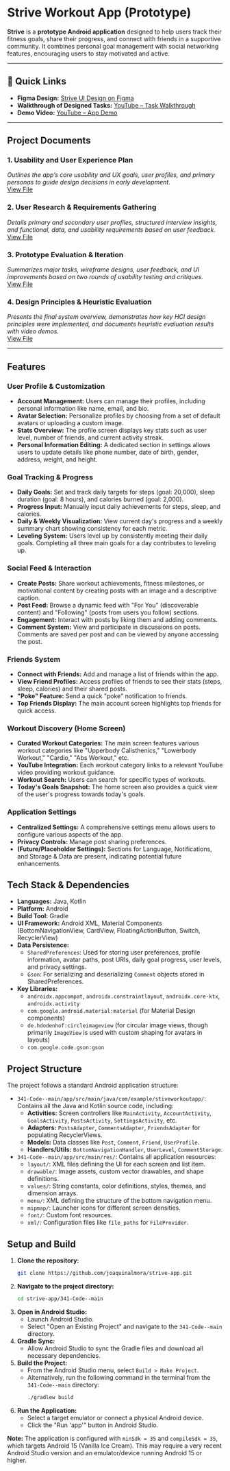 # Strive Workout App (Prototype)

**Strive** is a **prototype Android application** designed to help users track their fitness goals, share their progress, and connect with friends in a supportive community. It combines personal goal management with social networking features, encouraging users to stay motivated and active.

---

## 📎 Quick Links

- **Figma Design:** [Strive UI Design on Figma](https://www.figma.com/design/wFugJGhi50llF3GCcyN0QN/strive-design?node-id=0-1&t=sq1zaeKJLqJSEOs6-1)
- **Walkthrough of Designed Tasks:** [YouTube – Task Walkthrough](https://youtu.be/RvhzrlbUNYE)
- **Demo Video:** [YouTube – App Demo](https://www.youtube.com/watch?v=Wld4pcqKDyM&ab_channel=SamiJaffri)

---
## Project Documents

### 1. **Usability and User Experience Plan**  
*Outlines the app’s core usability and UX goals, user profiles, and primary personas to guide design decisions in early development.*  
<a href="https://github.com/joaquinalmora/strive-app/raw/main/strive-reports/1.%20Usability%20and%20User%20Experience%20Plan.pdf" target="_blank">View File</a>

### 2. **User Research & Requirements Gathering**  
*Details primary and secondary user profiles, structured interview insights, and functional, data, and usability requirements based on user feedback.*  
<a href="https://github.com/joaquinalmora/strive-app/raw/main/strive-reports/2.%20User%20Research%20%26%20Requirements%20Gathering.pdf" target="_blank">View File</a>

### 3. **Prototype Evaluation & Iteration**  
*Summarizes major tasks, wireframe designs, user feedback, and UI improvements based on two rounds of usability testing and critiques.*  
<a href="https://github.com/joaquinalmora/strive-app/raw/main/strive-reports/3.%20Prototype%20Evaluation%20%26%20Iteration.pdf" target="_blank">View File</a>

### 4. **Design Principles & Heuristic Evaluation**  
*Presents the final system overview, demonstrates how key HCI design principles were implemented, and documents heuristic evaluation results with video demos.*  
<a href="https://github.com/joaquinalmora/strive-app/raw/main/strive-reports/4.%20Design%20Principles%20%26%20Heuristic%20Evaluation.pdf" target="_blank">View File</a>

---

## Features

### User Profile & Customization
*   **Account Management:** Users can manage their profiles, including personal information like name, email, and bio.
*   **Avatar Selection:** Personalize profiles by choosing from a set of default avatars or uploading a custom image.
*   **Stats Overview:** The profile screen displays key stats such as user level, number of friends, and current activity streak.
*   **Personal Information Editing:** A dedicated section in settings allows users to update details like phone number, date of birth, gender, address, weight, and height.

### Goal Tracking & Progress
*   **Daily Goals:** Set and track daily targets for steps (goal: 20,000), sleep duration (goal: 8 hours), and calories burned (goal: 2,000).
*   **Progress Input:** Manually input daily achievements for steps, sleep, and calories.
*   **Daily & Weekly Visualization:** View current day's progress and a weekly summary chart showing consistency for each metric.
*   **Leveling System:** Users level up by consistently meeting their daily goals. Completing all three main goals for a day contributes to leveling up.

### Social Feed & Interaction
*   **Create Posts:** Share workout achievements, fitness milestones, or motivational content by creating posts with an image and a descriptive caption.
*   **Post Feed:** Browse a dynamic feed with "For You" (discoverable content) and "Following" (posts from users you follow) sections.
*   **Engagement:** Interact with posts by liking them and adding comments.
*   **Comment System:** View and participate in discussions on posts. Comments are saved per post and can be viewed by anyone accessing the post.

### Friends System
*   **Connect with Friends:** Add and manage a list of friends within the app.
*   **View Friend Profiles:** Access profiles of friends to see their stats (steps, sleep, calories) and their shared posts.
*   **"Poke" Feature:** Send a quick "poke" notification to friends.
*   **Top Friends Display:** The main account screen highlights top friends for quick access.

### Workout Discovery (Home Screen)
*   **Curated Workout Categories:** The main screen features various workout categories like "Upperbody Calisthenics," "Lowerbody Workout," "Cardio," "Abs Workout," etc.
*   **YouTube Integration:** Each workout category links to a relevant YouTube video providing workout guidance.
*   **Workout Search:** Users can search for specific types of workouts.
*   **Today's Goals Snapshot:** The home screen also provides a quick view of the user's progress towards today's goals.

### Application Settings
*   **Centralized Settings:** A comprehensive settings menu allows users to configure various aspects of the app.
*   **Privacy Controls:** Manage post sharing preferences.
*   **(Future/Placeholder Settings):** Sections for Language, Notifications, and Storage & Data are present, indicating potential future enhancements.

## Tech Stack & Dependencies
*   **Languages:** Java, Kotlin
*   **Platform:** Android
*   **Build Tool:** Gradle
*   **UI Framework:** Android XML, Material Components (BottomNavigationView, CardView, FloatingActionButton, Switch, RecyclerView)
*   **Data Persistence:**
    *   `SharedPreferences`: Used for storing user preferences, profile information, avatar paths, post URIs, daily goal progress, user levels, and privacy settings.
    *   `Gson`: For serializing and deserializing `Comment` objects stored in SharedPreferences.
*   **Key Libraries:**
    *   `androidx.appcompat`, `androidx.constraintlayout`, `androidx.core-ktx`, `androidx.activity`
    *   `com.google.android.material:material` (for Material Design components)
    *   `de.hdodenhof:circleimageview` (for circular image views, though primarily `ImageView` is used with custom shaping for avatars in layouts)
    *   `com.google.code.gson:gson`

## Project Structure
The project follows a standard Android application structure:
*   `341-Code--main/app/src/main/java/com/example/stiveworkoutapp/`: Contains all the Java and Kotlin source code, including:
    *   **Activities:** Screen controllers like `MainActivity`, `AccountActivity`, `GoalsActivity`, `PostsActivity`, `SettingsActivity`, etc.
    *   **Adapters:** `PostsAdapter`, `CommentsAdapter`, `FriendsAdapter` for populating RecyclerViews.
    *   **Models:** Data classes like `Post`, `Comment`, `Friend`, `UserProfile`.
    *   **Handlers/Utils:** `BottomNavigationHandler`, `UserLevel`, `CommentStorage`.
*   `341-Code--main/app/src/main/res/`: Contains all application resources:
    *   `layout/`: XML files defining the UI for each screen and list item.
    *   `drawable/`: Image assets, custom vector drawables, and shape definitions.
    *   `values/`: String constants, color definitions, styles, themes, and dimension arrays.
    *   `menu/`: XML defining the structure of the bottom navigation menu.
    *   `mipmap/`: Launcher icons for different screen densities.
    *   `font/`: Custom font resources.
    *   `xml/`: Configuration files like `file_paths` for `FileProvider`.

## Setup and Build
1.  **Clone the repository:**
    ```bash
    git clone https://github.com/joaquinalmora/strive-app.git
    ```
2.  **Navigate to the project directory:**
    ```bash
    cd strive-app/341-Code--main
    ```
3.  **Open in Android Studio:**
    *   Launch Android Studio.
    *   Select "Open an Existing Project" and navigate to the `341-Code--main` directory.
4.  **Gradle Sync:**
    *   Allow Android Studio to sync the Gradle files and download all necessary dependencies.
5.  **Build the Project:**
    *   From the Android Studio menu, select `Build > Make Project`.
    *   Alternatively, run the following command in the terminal from the `341-Code--main` directory:
        ```bash
        ./gradlew build
        ```
6.  **Run the Application:**
    *   Select a target emulator or connect a physical Android device.
    *   Click the "Run 'app'" button in Android Studio.

**Note:** The application is configured with `minSdk = 35` and `compileSdk = 35`, which targets Android 15 (Vanilla Ice Cream). This may require a very recent Android Studio version and an emulator/device running Android 15 or higher.
